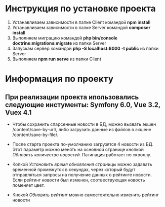 # Инструкция по установке проекта

1. Устанавливаем зависимости в папке Client командой **npm install**
2. Устанавливаем зависимости в папке Server командой **composer install**
3. Выполняем миграцию командой **php bin/console doctrine:migrations:migrate** из папки Server
4. Запускам сервер командой **php -S localhost:8000 -t public** из папки Server
5. Выполняем **npm run serve** из папки Client

# Информация по проекту

## При реализации проекта ипользовались следующие инстументы: Symfony 6.0, Vue 3.2, Vuex 4.1 

- Чтобы сохранить спарсенные новости в БД, можно вызвать экшен /content/save-by-url/, либо загрузить данные из файлов в экшене /content/save-by-file/.

- После старта проекта по-умолчанию загрузятся 4 новости из БД. Этот параметр можно менять на основной странице кнопкой  *Обновить количество новостей*. Пагинация работает по скроллу. 

- Копкой *Установить время обновления страницы* можно задавать временной промежуток в секундах, через который будут отправляться запросы на получение данных о рейтинге новости. Если рейтинг новости был изменен, соотвествующая новость поменяет цвет. 

- Кнокой *Обновить рейтинг* можно самостоятельно изменить рейтинг новости
